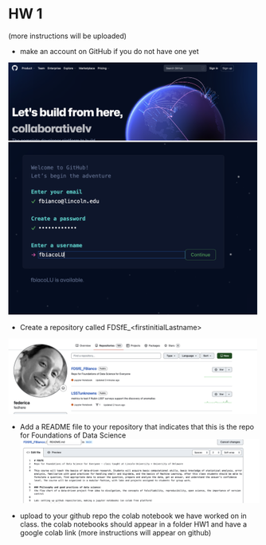 # HW 1

(more instructions will be uploaded)

- make an account on GitHub if you do not have one yet
<img src="../imgs/Screen Shot 2022-08-30 at 2.45.43 PM.png" width=500>
<img src="../imgs/Screen Shot 2022-08-30 at 2.47.09 PM.png" width=500>


- Create a repository called FDSfE\_\<firstinitialLastname\>
<img src="../imgs/Screen Shot 2022-08-30 at 3.23.08 PM.png" width=500>

- Add a README file to your repository that indicates that this is the repo for Foundations of Data Science
  <img src="../imgs/Screen Shot 2022-08-30 at 3.22.39 PM.png" width=500>

- upload to your github repo the colab notebook we have worked on in class. the colab notebooks should appear in a folder HW1 and have a google colab link (more instructions will appear on github)
